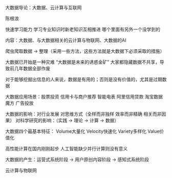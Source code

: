 大数据导论：大数据、云计算与互联网

陈根浪

快速学习能力 学习专业知识时新老知识互相推进
哪个里面有另外一个没学到的

内容：大数据、与大数据相关的云计算与物联网、大数据的AI


爬虫爬取数据 -> 整理（采用一些方法，这些方法就是大数据下必须采取的措施）

大数据已开始是一种灾难 “大数据是未来的诱惑金矿” 大家都隐藏数据不共享，导致前几年数据全部作废

对于能够挖掘出信息的人来说，数据是有用的；否则是没有价值的，尤其是过期数据

大数据应用场景：股票投资 信用卡与商户推荐 智能电表 阿里信用贷款 淘宝数据魔方 广告投放

大数据的影响：对行业发展 对思维方式（全样而非独样 效率而非精确 相关而非因果）
    对科学研究的影响：（实践 -> 理论 -> 计算 -> 数据）
    
大数据四个最基本特征：
Volume大量化
Velocity快速化
Variety多样化
Value价值化

高性能计算在国内刚刚起步 人工智能缺少并行计算则没有意义

大数据的产生：运营式系统阶段 -> 用户原创内容阶段 -> 感知式系统阶段

云计算与物联网
